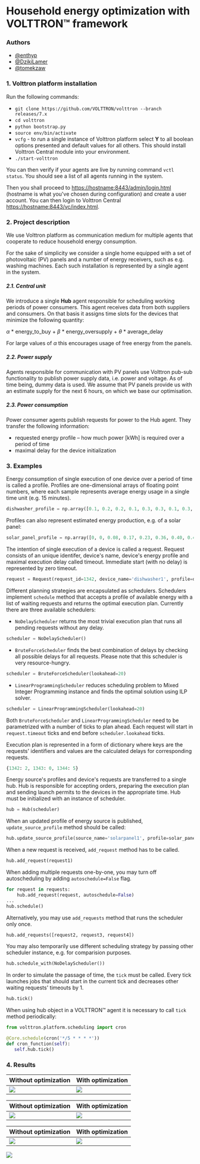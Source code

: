 # Household energy optimization with VOLTTRON™ framework

### Authors
* [@enthyp](https://github.com/enthyp)
* [@DzikiLamer](https://github.com/DzikiLamer)
* [@tomekzaw](https://github.com/tomekzaw)

### 1. Volttron platform installation
Run the following commands:
 * `git clone https://github.com/VOLTTRON/volttron --branch releases/7.x`
 * `cd volttron`
 * `python bootstrap.py`
 * `source env/bin/activate`
 * `vcfg` - to run a single instance of Volttron platform select **Y** to all boolean options presented and default values for all others. This should install Volttron Central module into your environment.
 * `./start-volttron`

You can then verify if your agents are live by running command `vctl status`. You should see a list of all agents running in the system.

Then you shall proceed to [https://hostname:8443/admin/login.html](https://hostname:8443/admin/login.html) (hostname is what you've chosen during configuration) and create a user account. You can then login to Volttron Central [https://hostname:8443/vc/index.html](https://hostname:8443/vc/index.html).

### 2. Project description
We use Volttron platform as communication medium for multiple agents that cooperate to reduce household energy consumption.

For the sake of simplicity we consider a single home equipped with a set of photovoltaic (PV) panels and a number of energy receivers, such as e.g. washing machines. Each such installation is represented by a single agent in the system.

##### 2.1. Central unit
We introduce a single **Hub** agent responsible for scheduling working periods of power consumers. This agent receives data from both suppliers and consumers. On that basis it assigns time slots for the devices that minimize the following quantity:

*α* * energy_to_buy + *β* * energy_oversupply + *θ* * average_delay

For large values of *α* this encourages usage of free energy from the panels.

##### 2.2. Power supply
Agents responsible for communication with PV panels use Volttron pub-sub functionality to publish power supply data, i.e. power and voltage. As of time being, dummy data is used. We assume that PV panels provide us with an estimate supply for the next 6 hours, on which we base our optimisation.

##### 2.3. Power consumption
Power consumer agents publish requests for power to the Hub agent. They transfer the following information:
 * requested energy profile – how much power [kWh] is required over a period of time
 * maximal delay for the device initialization

### 3. Examples
Energy consumption of single execution of one device over a period of time is called a profile. Profiles are one-dimensional arrays of floating point numbers, where each sample represents average energy usage in a single time unit (e.g. 15 minutes).
```py
dishwasher_profile = np.array([0.1, 0.2, 0.2, 0.1, 0.3, 0.3, 0.1, 0.3, 0.1])
```
Profiles can also represent estimated energy production, e.g. of a solar panel:
```py
solar_panel_profile = np.array([0, 0, 0.08, 0.17, 0.23, 0.36, 0.40, 0.41, 0.42, 0.39])
```
The intention of single execution of a device is called a request. Request consists of an unique identifer, device's name, device's energy profile and maximal execution delay called timeout. Immediate start (with no delay) is represented by zero timeout.
```py
request = Request(request_id=1342, device_name='dishwasher1', profile=dishwasher_profile, timeout=10)
```

Different planning strategies are encapsulated as schedulers. Schedulers implement `schedule` method that accepts a profile of available energy with a list of waiting requests and returns the optimal execution plan. Currently there are three available schedulers:
* ``NoDelayScheduler`` returns the most trivial execution plan that runs all pending requests without any delay.
```py
scheduler = NoDelayScheduler()
```
* ``BruteForceScheduler`` finds the best combination of delays by checking all possible delays for all requests. Please note that this scheduler is very resource-hungry.
```py
scheduler = BruteForceScheduler(lookahead=20)
```
* ``LinearProgrammingScheduler`` reduces scheduling problem to Mixed Integer Programming instance and finds the optimal solution using ILP solver.
```py
scheduler = LinearProgrammingScheduler(lookahead=20)
```
Both ``BruteForceScheduler`` and ``LinearProgrammingScheduler`` need to be parametrized with a number of ticks to plan ahead. Each request will start in `request.timeout` ticks and end before `scheduler.lookahead` ticks.

Execution plan is represented in a form of dictionary where keys are the requests' identifiers and values are the calculated delays for corresponding requests.
```py
{1342: 2, 1343: 0, 1344: 5}
```

Energy source's profiles and device's requests are transferred to a single hub. Hub is responsible for accepting orders, preparing the execution plan and sending launch permits to the devices in the appropriate time. Hub must be initialized with an instance of scheduler. 
```py
hub = Hub(scheduler)
```
When an updated profile of energy source is published, `update_source_profile` method should be called:
```py
hub.update_source_profile(source_name='solarpanel1', profile=solar_panel_profile)
```
When a new request is received, `add_request` method has to be called.
```py
hub.add_request(request1)
```
When adding multiple requests one-by-one, you may turn off autoscheduling by adding `autoschedule=False` flag.
```py
for request in requests:
    hub.add_request(request, autoschedule=False)
...
hub.schedule()
```
Alternatively, you may use `add_requests` method that runs the scheduler only once.
```py
hub.add_requests([request2, request3, request4])
```
You may also temporarily use different scheduling strategy by passing other scheduler instance, e.g. for comparision purposes.
```py
hub.schedule_with(NoDelayScheduler())
```
In order to simulate the passage of time, the `tick` must be called. Every tick launches jobs that should start in the current tick and decreases other waiting requests' timeouts by 1.
```py
hub.tick()
```
When using hub object in a VOLTTRON™ agent it is necessary to call `tick` method periodically:
```py
from volttron.platform.scheduling import cron

@Core.schedule(cron('*/5 * * * *'))
def cron_function(self):
   self.hub.tick()
```

### 4. Results

Without optimization | With optimization
-- | --
| ![](img/example_comparision_NoDelayScheduler.png) | ![](img/example_comparision_LinearProgrammingScheduler.png) |

Without optimization | With optimization
-- | --
| ![](img/example_complementary_before.png) | ![](img/example_complementary_after.png) |

Without optimization | With optimization
-- | --
| ![](img/example_washing_before.png) | ![](img/example_washing_after_000.png) |

![](img/example_washing.gif)
